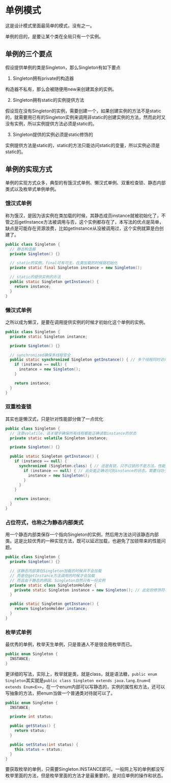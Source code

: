 # 单例模式

这是设计模式里面最简单的模式，没有之一。

单例的目的，是要让某个类在全局只有一个实例。

## 单例的三个要点

假设提供单例的类是Singleton，那么Singleton有如下要点

1. Singleton拥有private的构造器

构造器不私有，那么会被随便用new来创建其余的实例。

2. Singleton拥有static的实例提供方法

假设现在没有Singleton的实例，需要创建一个，如果创建实例的方法不是static的，就需要用已有的Singleton实例来调用非static的创建实例的方法，然而此时又没有实例，所以实例提供方法必须是static的。

3. Singleton提供的实例必须是static修饰的

实例提供方法是static的，static的方法只能访问static的变量，所以实例必须是static的。

## 单例的实现方式

单例的实现方式众多，典型的有饿汉式单例、懒汉式单例、双重检查锁、静态内部类式以及枚举式单例单例。

### 饿汉式单例

称为饿汉，是因为该实例在类加载的时候，其静态成员instance就被初始化了，不管之后getInstance方法被调用与否，这个实例都存在了，本写法的优点是简单，缺点是可能存在资源浪费，比如getInstance从没被调用过，这个实例就算是白创建了。

```java
public class Singleton {
  // 静态构造器
  private Singleton() {}

  // static的实例，final可有可无，在类加载的时候就初始化
  private static final Singleton instance = new Singleton();

  // static的提供实例的方法
  public static Singleton getInstance() {
    return instance;
  }
}
```

### 懒汉式单例

之所以成为懒汉，是要在调用提供实例的时候才初始化这个单例的实例。

```java
public class Singleton {
  private static Singleton instance;

  private Singleton() {}

  // synchronized确保多线程安全
  public static synchronized Singleton getInstance() { // 多个线程同时访问这里，会大家一起卡在这里，性能堪忧
    if (instance == null) {
      instance = new Singleton();
    }

    return instance;
  }
}
```

### 双重检查锁

其实也是懒汉式，只是针对性能部分做了一点优化

```java
public class Singleton {
  // 注意volatile，该关键字确保所有线程都能正确读取instance的状态
  private static volatile Singleton instance;

  private Singleton() {}

  public static Singleton getInstance() {
    if (instance == null) {
      synchronized (Singleton.class) { // 还是有锁，只不过锁的不是方法，性能也好不到哪里去
        if (instance == null) { // 此处能正确访问到instance的状态，需要归功于volatile关键字
          instance = new Singleton();
        }
      }
    }

    return instance;
  }
}
```

### 占位符式，也称之为静态内部类式

用一个静态内部类保存一个指向Singleton的实例，然后用方法访问该静态内部类。这是比较优秀的一种实现方法，既可以延迟加载，也避免了加锁带来的性能问题。

```java
public class Singleton {
  private Singleton() {}

  // 该静态内部类在Singleton加载的时候并不会加载
  // 而是在getInstance方法调用的时候才会加载
  // 而且由于静态的原因，Singleton自然只有一份实例
  private static class SingletonHolder {
    private static Singleton instance = new Singleton(); // 此处的修饰符可以为private，也可以为public
  }

  public static Singleton getInstance() {
    return SingletonHolder.instance;
  }
}
```

### 枚举式单例

最优秀的单例，枚举天生单例，只是普通人不是很会用枚举而已。

```java
public enum Singleton {
  INSTANCE;
}
```

更详细的写法，实际上，枚举就是类，就是class，就是语法糖，`public enum Singleton`其实就是`public class Singleton extends java.lang.Enum<E extends Enum<E>>`，在一个enum内部可以写静态的，实例的属性和方法，还可以写抽象的方法，把enum当做一个普通类对待就可以了。

```java
public enum Singleton {
  INSTANCE;

  private int status;

  public getStatus() {
    return status;
  }

  public setStatus(int status) {
    this.status = status;
  }
}
```

要获取枚举的单例，只需要Singleton.INSTANCE即可。一般网上写的单例都没写枚举里面的方法，但是枚举里面的方法才是最重要的，是对应单例的操作和状态。
